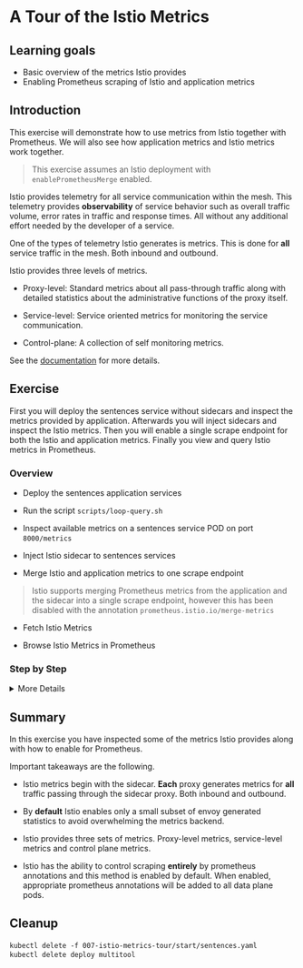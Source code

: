 [//]: # (Copyright, Eficode )
[//]: # (Origin: https://github.com/eficode-academy/istio-katas)
[//]: # (Tags: #metrics #prometheus-annotations #sidecar-injection)

# A Tour of the Istio Metrics

## Learning goals

- Basic overview of the metrics Istio provides
- Enabling Prometheus scraping of Istio and application metrics

## Introduction

This exercise will demonstrate how to use metrics from Istio together with
Prometheus. We will also see how application metrics and Istio metrics work
together.

> This exercise assumes an Istio deployment with `enablePrometheusMerge` 
> enabled.

Istio provides telemetry for all service communication within the mesh. 
This telemetry provides **observability** of service behavior such as 
overall traffic volume, error rates in traffic and response times. 
All without any additional effort needed by the developer of a service. 

One of the types of telemetry Istio generates is metrics. This is done 
for **all** service traffic in the mesh. Both inbound and outbound. 

Istio provides three levels of metrics. 

- Proxy-level: Standard metrics about all pass-through traffic along with 
detailed statistics about the administrative functions of the proxy itself.

- Service-level: Service oriented metrics for monitoring the service 
communication.

- Control-plane: A collection of self monitoring metrics.

See the [documentation](https://istio.io/latest/docs/concepts/observability/#metrics) 
for more details.

## Exercise

First you will deploy the sentences service without sidecars and inspect 
the metrics provided by application. Afterwards you will inject sidecars 
and inspect the Istio metrics. Then you will enable a single scrape endpoint 
for both the Istio and application metrics. Finally you view and query Istio 
metrics in Prometheus.

### Overview

- Deploy the sentences application services

- Run the script `scripts/loop-query.sh`

- Inspect available metrics on a sentences service POD on port `8000/metrics`

- Inject Istio sidecar to sentences services

- Merge Istio and application metrics to one scrape endpoint

> Istio supports merging Prometheus metrics from the application and the sidecar
> into a single scrape endpoint, however this has been disabled with the
> annotation `prometheus.istio.io/merge-metrics`

- Fetch Istio Metrics

- Browse Istio Metrics in Prometheus

### Step by Step
<details>
    <summary> More Details </summary>

- **Deploy the sentences application services**

```console
kubectl apply -f 007-istio-metrics-tour/start/sentences.yaml
```

Execute `kubectl get pods` and observe that we have one container per POD.

```
NAME                         READY   STATUS    RESTARTS   AGE
age-657d4d9678-q8h7d         1/1     Running   0          3s
name-86969f7468-4qfmp        1/1     Running   0          3s
sentences-779767c659-mlcm9   1/1     Running   0          4s
```

- **Run the script `scripts/loop-query.sh`**

Execute `scripts/loop-query.sh` to see the application is running. This will also
update both Istio and sentences application metrics.

```console
./scripts/loop-query.sh
```

- **Inspect available metrics on a sentences service POD port `8000/metrics`**

To retrieve metrics from a POD in the sentences application we can query 
the metrics port 8000. 

Execute kubectl to get pods and find a node ip.


```console
kubectl get pods -o wide
```

This should produce output that looks like the following.

```console
NAME                         READY   STATUS    RESTARTS   AGE   IP            NODE                                        NOMINATED NODE   READINESS GATES
age-7584598b58-zv4wb         1/1     Running   0          14m   10.0.52.63    ip-10-0-57-188.eu-west-1.compute.internal   <none>           <none>
name-7cbf469c96-l2x42        1/1     Running   0          14m   10.0.42.100   ip-10-0-32-58.eu-west-1.compute.internal    <none>           <none>
sentences-5576c79877-vpgmq   1/1     Running   0          14m   10.0.44.91    ip-10-0-32-58.eu-west-1.compute.internal    <none>           <none>
```

Run curl with `IP` of one of the nodes on port `8000` for `/metrics` and grep 
the output for `sentence_requests_total`. E.g from the above example this 
would be `curl -s 10.0.44.91:8000/metrics | grep sentence_requests_total`

```console
curl -s <Any node IP>:8000/metrics | grep sentence_requests_total
```

This will return something like the following.

```
# HELP sentence_requests_total Number of requests
# TYPE sentence_requests_total counter
sentence_requests_total{type="name"} 584.0
```

This shows that the `name` POD had received `584` requests from the `loop-query.sh`
script when we fetched metrics.

- **Inject Istio sidecar to sentences services**

The deployed version of the sentences application have Istio sidecar injection 
**disabled**. This is done through annotations.

You can investigate the yaml file `007-istio-metrics-tour/start/sentences.yaml` 
and observe the use of the `sidecar.istio.io/inject` annotation:

```yaml
      annotations:
        sidecar.istio.io/inject: 'false'    # Sidecar injection is disabled
        prometheus.io/scrape: 'true'
        prometheus.io/port: '8000'
        prometheus.io/path: '/metrics'
```

Also note the Prometheus annotations that informs Prometheus, that this POD can
be scraped for metrics on port `8000` and path `/metrics` - similar to what we
just did manually.

Re-deploy the sentences application without the annotation that disables 
sidecar injection.

```console
cat 007-istio-metrics-tour/start/sentences.yaml |grep -v inject | kubectl apply -f -
```

If we run `kubectl get pods` now, we will see that we have two containers per
POD. 

> :bulb: It may take a few seconds for the old PODs to terminate.

Next, observe the values of the Prometheus annotations:

```console
kubectl describe pod -l mode=sentence | head -n 30
```

The result should look like this:

```
Annotations:  prometheus.io/path: /metrics
              prometheus.io/port: 8000
              prometheus.io/scrape: true
              prometheus.istio.io/merge-metrics: false
```

So there is no change in how Prometheus will scrape POD metrics. It will still
use port `8000` which is handled by the sentences application container.

- **Merge Istio and application metrics to one scrape point**

What about the Istio metrics from the sidecar?

Istio supports merging Prometheus metrics from the application and the sidecar
into a single scrape endpoint, however this has been disabled with the
annotation `prometheus.istio.io/merge-metrics`.

Re-deploy the sentences application with this annotation removed as well.

```console
cat 007-istio-metrics-tour/start/sentences.yaml |egrep -v 'inject|merge-metrics' | kubectl apply -f -
```

> :bulb: It may take a few seconds for the old PODs to terminate.

If we now inspect the POD annotations as above, we see the metrics scrape 
endpoint has moved from the application to the sidecar.

```
Annotations:  prometheus.io/path: /stats/prometheus
              prometheus.io/port: 15020
              prometheus.io/scrape: true
```

- **Fetch Istio Metrics**

Now that we have a single merged scrape endpoint for the application metrics 
and the Istio metrics we can fetch them both. 

First, list PODs to get their cluster IP as it has changed when we changed the 
prometheus annotation.

```console
kubectl get pods -o wide
```

Then run the curl command as before but use the new **merged** scrape endpoint.

```console
curl -s <POD IP>:15020/stats/prometheus | grep requests_total
```

The result of which should look somewhat like the following for e.g. 
the `name` service. 

```
istio_requests_total{response_code="200",
                     source_workload="sentences",
                     source_version="unknown",
                     destination_workload="name",
                     destination_version="unknown"}   265
sentence_requests_total{type="name"}                  265
```

> Note the output above is edited for clarity.

Note, that we both see a `sentence_requests_total` metric and an
`istio_requests_total` metric - the former generated by the sentences 
application and the other by the Istio sidecar. They should show the same 
numeric value, however, since the Istio metric contains additional labels, 
e.g. source and destination of requests there could be differences
with the request count spread out on differently labelled `istio_requests_total`
metrics.

> The labels `source_workload`, `destination_workload`, `source_version` etc. is
> the primary information Kiali use to dynamically build application graphs and
> versioned graphs. See this link for more information on how [Kiali use
> Prometheus metrics](https://kiali.io/documentation/latest/faq/#prom-metrics)

- **Browse Istio Metrics in Prometheus**

Istio makes the base monitoring data available but you still need something 
to analyze and put the data to use. 
[Prometheus](https://istio.io/latest/docs/ops/integrations/prometheus/) is 
an open source monitoring system and time series database. You can use 
Prometheus with Istio to record metrics that track the health of Istio and 
of applications within the service mesh. 

Browse to prometheus. The instructor should have given you the URL.

Select the **graph** menu item on the top and enter `istio_requests_total` in 
**Expression** box and hit execute. 

You should see Istio metrics being returned as shown in the below image.

![Prometheus Istio Requests Total](images/prometheus-istio-requests-total.png)

You can select the **graph** tab to see a graphical representation as shown 
below.

![Prometheus Istio Requests Total Graph](images/prometheus-istio-total-graph.png)

The above results are for **all** traffic in the mesh, e.g. including traffic 
going through the ingress gateway. 

If you want narrow the results down to the traffic between the sentences 
services you could replace the expression with 
`istio_requests_total{app="sentences"}`. This would give results for **all**  
the services labelled with `app=sentences` across all namespaces.

If you wanted the results for a specific service, say the `age` service, in a 
specific namespace you could change the expression to use `destination_service` 
and specify the full name with `<NAMESPACE>.svc.cluster.local`. 
For example to get istio requests total for the `age` service in the `user2` 
namespace you could specify the expression 
`istio_requests_total{destination_service="age.user2.svc.cluster.local"}`

Although not part of our course setup you can also visualize metrics using 
[Grafana](https://istio.io/latest/docs/ops/integrations/grafana/) to create 
Dashboards.

</details>

## Summary

In this exercise you have inspected some of the metrics Istio provides along 
with how to enable for Prometheus.

Important takeaways are the following. 

- Istio metrics begin with the sidecar. **Each** proxy generates metrics for 
**all** traffic passing through the sidecar proxy. Both inbound and outbound.

- By **default** Istio enables only a small subset of envoy generated 
statistics to avoid overwhelming the metrics backend.

- Istio provides three sets of metrics. Proxy-level metrics, service-level 
metrics and control plane metrics.

- Istio has the ability to control scraping **entirely** by prometheus 
annotations and this method is enabled by default. When enabled, appropriate 
prometheus annotations will be added to all data plane pods. 

## Cleanup

```console
kubectl delete -f 007-istio-metrics-tour/start/sentences.yaml
kubectl delete deploy multitool
```
